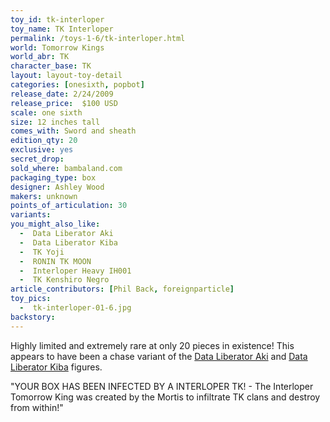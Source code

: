 ```yaml
---
toy_id: tk-interloper
toy_name: TK Interloper
permalink: /toys-1-6/tk-interloper.html
world: Tomorrow Kings
world_abr: TK
character_base: TK
layout: layout-toy-detail
categories: [onesixth, popbot]
release_date: 2/24/2009
release_price:  $100 USD
scale: one sixth
size: 12 inches tall
comes_with: Sword and sheath
edition_qty: 20
exclusive: yes
secret_drop:
sold_where: bambaland.com
packaging_type: box
designer: Ashley Wood
makers: unknown
points_of_articulation: 30
variants: 
you_might_also_like:
  -  Data Liberator Aki
  -  Data Liberator Kiba
  -  TK Yoji
  -  RONIN TK MOON
  -  Interloper Heavy IH001
  -  TK Kenshiro Negro
article_contributors: [Phil Back, foreignparticle]
toy_pics:
  -  tk-interloper-01-6.jpg
backstory:
---
```

Highly limited and extremely rare at only 20 pieces in existence! This appears to have been a chase variant of the <a href="/toys-1-6/data-liberator-aki.html">Data Liberator Aki</a> and <a href="/toys-1-6/data-liberator-kiba">Data Liberator Kiba</a> figures.

"YOUR BOX HAS BEEN INFECTED BY A INTERLOPER TK! - The Interloper Tomorrow King was created by the Mortis to infiltrate TK clans and destroy from within!"